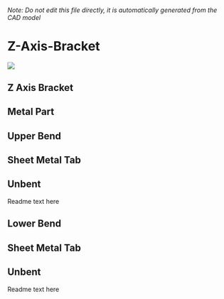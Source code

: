 ###### Note: Do not edit this file directly, it is automatically generated from the CAD model

# Z-Axis-Bracket

![](/project.svg)

## Z Axis Bracket


## Metal Part


## Upper Bend


## Sheet Metal Tab


## Unbent


Readme text here


## Lower Bend


## Sheet Metal Tab


## Unbent


Readme text here



